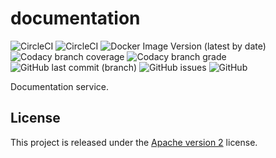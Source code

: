 # documentation

![CircleCI](https://img.shields.io/circleci/build/github/ShipyardSuite/documentation/develop?label=build%20%28develop%29&logo=circleci&style=flat-square)
![CircleCI](https://img.shields.io/circleci/build/github/ShipyardSuite/documentation/master?label=build%20%28master%29&logo=circleci&style=flat-square)
![Docker Image Version (latest by date)](https://img.shields.io/docker/v/shipyardsuite/documentation?logo=docker&logoColor=ffffff&sort=date&style=flat-square)
![Codacy branch coverage](https://img.shields.io/codacy/coverage/c2a82a8360e146a48aff6276b6f93c6f/develop?logo=codacy&style=flat-square)
![Codacy branch grade](https://img.shields.io/codacy/grade/c2a82a8360e146a48aff6276b6f93c6f/develop?label=code%20quality%20&logo=codacy&style=flat-square)
![GitHub last commit (branch)](https://img.shields.io/github/last-commit/shipyardsuite/documentation/develop?logo=github&style=flat-square)
![GitHub issues](https://img.shields.io/github/issues-raw/shipyardsuite/documentation?logo=github&style=flat-square)
![GitHub](https://img.shields.io/github/license/shipyardsuite/documentation?style=flat-square)

Documentation service.

## License

This project is released under the [Apache version 2](LICENSE) license.


